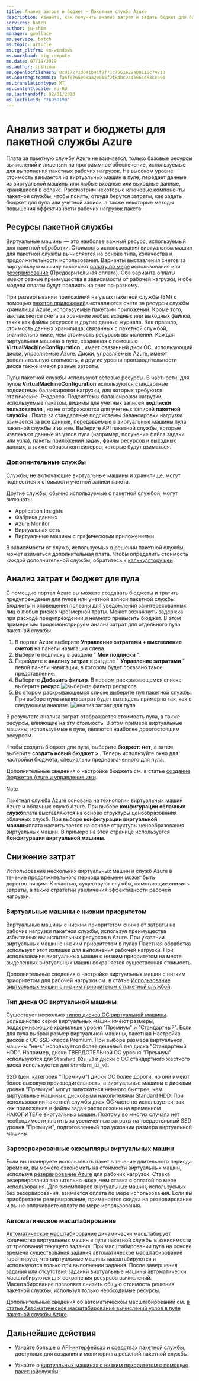 ```yaml
---
title: Анализ затрат и бюджет — Пакетная служба Azure
description: Узнайте, как получить анализ затрат и задать бюджет для базовых ресурсов вычислений и лицензий на программное обеспечение, используемых для выполнения рабочих нагрузок пакетной службы.
services: batch
author: ju-shim
manager: gwallace
ms.service: batch
ms.topic: article
ms.tgt_pltfrm: vm-windows
ms.workload: big-compute
ms.date: 07/19/2019
ms.author: jushiman
ms.openlocfilehash: 0cd17271d041b41f9f71c7861e29ab8116c74710
ms.sourcegitcommit: fa6fe765e08aa2e015f2f8dbc2445664d63cc591
ms.translationtype: MT
ms.contentlocale: ru-RU
ms.lasthandoff: 02/01/2020
ms.locfileid: "76930190"
---
```

# <a name="cost-analysis-and-budgets-for-azure-batch"></a>Анализ затрат и бюджеты для пакетной службы Azure

Плата за пакетную службу Azure не взимается, только базовые ресурсы вычислений и лицензии на программное обеспечение, используемые для выполнения пакетных рабочих нагрузок. На высоком уровне стоимость взимается из виртуальных машин в пуле, передает данные из виртуальной машины или любые входные или выходные данные, хранящиеся в облаке. Рассмотрим некоторые ключевые компоненты пакетной службы, чтобы понять, откуда берутся затраты, как задать бюджет для пула или учетной записи, а также некоторые методы повышения эффективности рабочих нагрузок пакета.

## <a name="batch-resources"></a>Ресурсы пакетной службы

Виртуальные машины — это наиболее важный ресурс, используемый для пакетной обработки. Стоимость использования виртуальных машин для пакетной службы вычисляется на основе типа, количества и продолжительности использования. Варианты выставления счетов за виртуальную машину включают [оплату по мере](https://azure.microsoft.com/offers/ms-azr-0003p/) использования или [резервирование](../cost-management-billing/reservations/save-compute-costs-reservations.md) (Предварительная оплата). Оба варианта оплаты имеют разные преимущества в зависимости от рабочей нагрузки, и обе модели оплаты будут повлиять на счет по-разному.

При развертывании приложений на узлах пакетной службы (ВМ) с помощью [пакетов приложений](batch-application-packages.md)выставляются счета за ресурсы службы хранилища Azure, используемые пакетами приложений. Кроме того, выставляются счета за хранение любых входных или выходных файлов, таких как файлы ресурсов и другие данные журнала. Как правило, стоимость данных хранилища, связанных с пакетной службой, значительно ниже, чем стоимость ресурсов вычислений. Каждая виртуальная машина в пуле, созданная с помощью **VirtualMachineConfiguration** , имеет связанный диск ОС, использующий диски, управляемые Azure. Диски, управляемые Azure, имеют дополнительную стоимость, и другие уровни производительности диска также имеют разные затраты.

Пулы пакетной службы используют сетевые ресурсы. В частности, для пулов **VirtualMachineConfiguration** используются стандартные подсистемы балансировки нагрузки, для которых требуются статические IP-адреса. Подсистемы балансировки нагрузки, используемые пакетом, видимы для учетных записей **подписки пользователя** , но не отображаются для учетных записей **пакетной службы** . Плата за стандартные подсистемы балансировки нагрузки взимается за все данные, передаваемые в виртуальные машины пула пакетной службы и из нее. Выберите API пакетной службы, которые извлекают данные из узлов пула (например, получение файла задачи или узла), пакеты приложений задач, файлы ресурсов и выходных данных, а также образы контейнеров, которые будут взиматься.

### <a name="additional-services"></a>Дополнительные службы

Службы, не включающие виртуальные машины и хранилище, могут поднестися к стоимости учетной записи пакета.

Другие службы, обычно используемые с пакетной службой, могут включать:

- Application Insights
- Фабрика данных
- Azure Monitor
- Виртуальная сеть
- Виртуальные машины с графическими приложениями

В зависимости от служб, используемых в решении пакетной службы, может взиматься дополнительная плата. Чтобы определить стоимость каждой дополнительной службы, обратитесь к [калькулятору цен](https://azure.microsoft.com/pricing/calculator/) .

## <a name="cost-analysis-and-budget-for-a-pool"></a>Анализ затрат и бюджет для пула

С помощью портал Azure вы можете создавать бюджеты и тратить предупреждения для пулов или учетной записи пакетной службы. Бюджеты и оповещения полезны для уведомления заинтересованных лиц о любых рисках чрезмерной траты. Может возникнуть задержка при расходе предупреждений и немного превысить бюджет. В этом примере мы продемонстрируем анализ затрат для отдельного пула пакетной службы.

1. В портал Azure выберите **Управление затратами + выставление счетов** на панели навигации слева.
1. Выберите подписку в разделе " **Мои подписки** ".
1. Перейдите к **анализу затрат** в разделе " **Управление затратами** " левой панели навигации, в котором будет показано такое представление:
1. Выберите **Добавить фильтр**. В первом раскрывающемся списке выберите **ресурс** ![выберите фильтр ресурсов](./media/batch-budget/resource-filter.png)
1. Во втором раскрывающемся списке выберите пул пакетной службы. При выборе пула анализ затрат будет выглядеть примерно так, как в следующем анализе.
    ![анализ затрат для пула](./media/batch-budget/pool-cost-analysis.png)

В результате анализа затрат отображается стоимость пула, а также ресурсы, влияющие на эту стоимость. В этом примере виртуальные машины, используемые в пуле, являются наиболее дорогостоящим ресурсом.

Чтобы создать бюджет для пула, выберите **бюджет: нет**, а затем выберите **создать новый бюджет >** . Теперь используйте окно для настройки бюджета, специально предназначенного для пула.

Дополнительные сведения о настройке бюджета см. в статье [создание бюджетов Azure и управление ими](../cost-management-billing/costs/tutorial-acm-create-budgets.md).

> [!NOTE]
> Пакетная служба Azure основана на технологии виртуальных машин Azure и облачных служб Azure. При выборе **конфигурации облачных служб**плата выставляются на основе структуры ценообразования облачных служб. При выборе **конфигурации виртуальной машины**плата насчитывается на основе структуры ценообразования виртуальных машин. В примере на этой странице используется **Конфигурация виртуальной машины**.

## <a name="minimize-cost"></a>Снижение затрат

Использование нескольких виртуальных машин и служб Azure в течение продолжительного периода времени может быть дорогостоящим. К счастью, существуют службы, помогающие снизить затраты, а также стратегии увеличения эффективности рабочей нагрузки.

### <a name="low-priority-virtual-machines"></a>Виртуальные машины с низким приоритетом

Виртуальные машины с низким приоритетом снижают затраты на рабочие нагрузки пакетной службы, используя преимущества избыточных вычислительных ресурсов в Azure. При указании виртуальных машин с низким приоритетом в пулах Пакетная обработка использует этот излишек для выполнения рабочей нагрузки. При использовании виртуальных машин с низким приоритетом на месте выделенных виртуальных машин сохраняется существенная стоимость.

Дополнительные сведения о настройке виртуальных машин с низким приоритетом для рабочей нагрузки см. в статье [Использование виртуальных машин с низким приоритетом с пакетной службой](batch-low-pri-vms.md).

### <a name="virtual-machine-os-disk-type"></a>Тип диска ОС виртуальной машины

Существует несколько [типов дисков ОС виртуальной машины](../virtual-machines/windows/disks-types.md). Большинство серий виртуальных машин имеют размеры, поддерживающие хранилище уровня "Премиум" и "Стандартный". Если для пула выбран размер виртуальной машины, пакетная Настройка дисков с ОС SSD класса Premium. При выборе размера виртуальной машины "не-s" используется более дешевый тип диска "Стандартный HDD". Например, диски ТВЕРДОТЕЛЬной ОС уровня "Премиум" используются для `Standard_D2s_v3` и диски с ОС стандартного жесткого диска используются для `Standard_D2_v3`.

SSD (цен. категория "Премиум") диски ОС более дороги, но они имеют более высокую производительность, а виртуальные машины с дисками уровня "Премиум" могут запускаться немного быстрее, чем виртуальные машины с дисковыми накопителями Standard HDD. При использовании пакетной службы диск ОС часто не используется, так как приложения и файлы задач расположены на временном НАКОПИТЕЛе виртуальных машин. Поэтому во многих случаях нет необходимости платить за увеличенные затраты на твердотельный SSD уровня "Премиум", подготовленный при указании размера виртуальной машины.

### <a name="reserved-virtual-machine-instances"></a>Зарезервированные экземпляры виртуальных машин

Если вы планируете использовать пакет в течение длительного периода времени, вы можете сэкономить на стоимости виртуальных машин, используя [резервирование Azure](../cost-management-billing/reservations/save-compute-costs-reservations.md) для рабочих нагрузок. Ставка резервирования значительно ниже, чем ставка с оплатой по мере использования. Для экземпляров виртуальных машин, используемых без резервирования, взимается оплата по мере использования. Если вы приобретаете резервирование, применяется скидка на резервирование и вы не оплачиваете оплату по мере использования.

### <a name="automatic-scaling"></a>Автоматическое масштабирование

[Автоматическое масштабирование](batch-automatic-scaling.md) динамически масштабирует количество виртуальных машин в пуле пакетной службы в зависимости от требований текущего задания. При масштабировании пула на основе времени существования задания автоматическое масштабирование гарантирует, что виртуальные машины масштабируются и используются только при выполнении задания. После завершения задания или отсутствия заданий виртуальные машины автоматически масштабируются для сохранения ресурсов вычислений. Масштабирование позволяет снизить общую стоимость решения пакетной службы, используя только необходимые ресурсы.

Дополнительные сведения об автоматическом масштабировании см. [в статье Автоматическое масштабирование вычислений узлов в пуле пакетной службы Azure](batch-automatic-scaling.md).

## <a name="next-steps"></a>Дальнейшие действия

- Узнайте больше о [API-интерфейсах и средствах пакетной](batch-apis-tools.md) службы, доступных для создания и мониторинга решений пакетной службы.  

- Узнайте о [виртуальных машинах с низким приоритетом с помощью пакетной](batch-low-pri-vms.md)службы.

